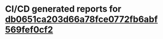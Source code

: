 # CI/CD generated reports for [db0651ca203d66a78fce0772fb6abf569fef0cf2](https://github.com/hydephp/develop/commit/db0651ca203d66a78fce0772fb6abf569fef0cf2)
